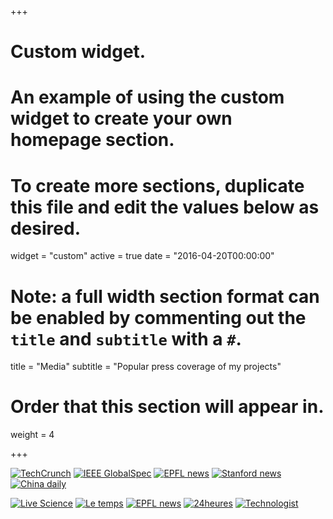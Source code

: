 +++
# Custom widget.
# An example of using the custom widget to create your own homepage section.
# To create more sections, duplicate this file and edit the values below as desired.
widget = "custom"
active = true
date = "2016-04-20T00:00:00"

# Note: a full width section format can be enabled by commenting out the `title` and `subtitle` with a `#`.
title = "Media"
subtitle = "Popular press coverage of my projects"

# Order that this section will appear in.
weight = 4

+++

[![TechCrunch](img/logos/techcrunch.png)](https://techcrunch.com/2017/08/07/dueling-ais-compete-in-learning-to-walk-secretly-manipulating-images-and-more-at-nips/) [![IEEE GlobalSpec](img/logos/ieee.png)](http://insights.globalspec.com/article/6167/watch-computer-generated-skeletons-run-for-cerebral-palsy) [![EPFL news](img/logos/epfl.png)](https://actu.epfl.ch/news/crowdai-the-open-data-science-challenge-platform/) [![Stanford news](img/logos/stanford.png)](https://news.stanford.edu/2017/08/07/virtual-competitors-vie-different-kind-athletic-title/) [![China daily](img/logos/chinadaily.png)](http://usa.chinadaily.com.cn/epaper/2017-08/16/content_30687991.htm)

[![Live Science](img/logos/livescience.png)](https://www.livescience.com/54415-computer-turns-photos-into-fine-art.html) [![Le temps](img/logos/letemps.png)](https://www.letemps.ch/economie/2016/04/11/deepart-transforme-selfies-tableaux-maitres) [![EPFL news](img/logos/epfl.png)](https://actu.epfl.ch/news/deepart-the-computer-that-paints-your-portrait/) [![24heures](img/logos/24heures.png)](https://www.24heures.ch/savoirs/sciences/epfl-algorithme-peindre-photos/story/19574897) [![Technologist](img/logos/technologist.png)](http://www.technologist.eu/deepart-the-computer-that-paints-better-than-youdeepart-the-computer-that-paints-your-portrait/)